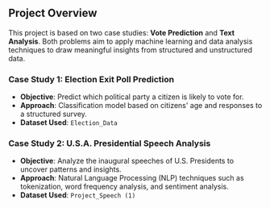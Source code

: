 ## Project Overview

This project is based on two case studies: **Vote Prediction** and **Text Analysis**. Both problems aim to apply machine learning and data analysis techniques to draw meaningful insights from structured and unstructured data.

### Case Study 1: Election Exit Poll Prediction

- **Objective**: Predict which political party a citizen is likely to vote for.
- **Approach**: Classification model based on citizens' age and responses to a structured survey.
- **Dataset Used**: `Election_Data`

### Case Study 2: U.S.A. Presidential Speech Analysis

- **Objective**: Analyze the inaugural speeches of U.S. Presidents to uncover patterns and insights.
- **Approach**: Natural Language Processing (NLP) techniques such as tokenization, word frequency analysis, and sentiment analysis.
- **Dataset Used**: `Project_Speech (1)`

